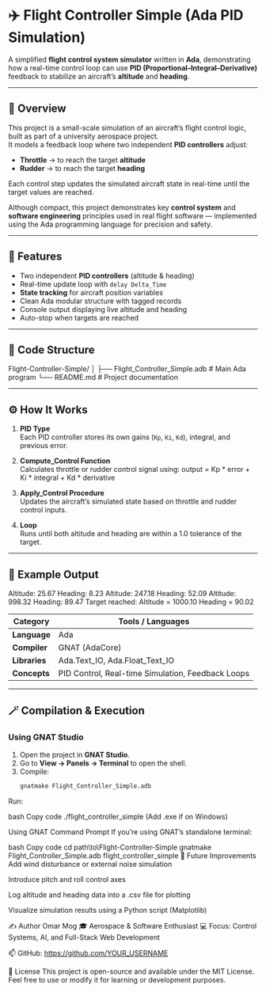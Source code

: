 # ✈️ Flight Controller Simple (Ada PID Simulation)

A simplified **flight control system simulator** written in **Ada**, demonstrating how a real-time control loop can use **PID (Proportional–Integral–Derivative)** feedback to stabilize an aircraft’s **altitude** and **heading**.

---

## 🧠 Overview

This project is a small-scale simulation of an aircraft’s flight control logic, built as part of a university aerospace project.  
It models a feedback loop where two independent **PID controllers** adjust:

- **Throttle** → to reach the target **altitude**  
- **Rudder** → to reach the target **heading**

Each control step updates the simulated aircraft state in real-time until the target values are reached.

Although compact, this project demonstrates key **control system** and **software engineering** principles used in real flight software — implemented using the Ada programming language for precision and safety.

---

## 🚀 Features

- Two independent **PID controllers** (altitude & heading)  
- Real-time update loop with `delay Delta_Time`  
- **State tracking** for aircraft position variables  
- Clean Ada modular structure with tagged records  
- Console output displaying live altitude and heading  
- Auto-stop when targets are reached

---

## 📂 Code Structure


Flight-Controller-Simple/
│
├── Flight_Controller_Simple.adb # Main Ada program
└── README.md # Project documentation


---

## ⚙️ How It Works

1. **PID Type**  
   Each PID controller stores its own gains (`Kp`, `Ki`, `Kd`), integral, and previous error.

2. **Compute_Control Function**  
   Calculates throttle or rudder control signal using:
output = Kp * error + Ki * integral + Kd * derivative


3. **Apply_Control Procedure**  
Updates the aircraft’s simulated state based on throttle and rudder control inputs.

4. **Loop**  
Runs until both altitude and heading are within a 1.0 tolerance of the target.

---

## 🧩 Example Output

Altitude: 25.67
Heading: 8.23
Altitude: 247.18
Heading: 52.09
Altitude: 998.32
Heading: 89.47
Target reached: Altitude = 1000.10 Heading = 90.02

| Category | Tools / Languages |
|-----------|------------------|
| **Language** | Ada |
| **Compiler** | GNAT (AdaCore) |
| **Libraries** | Ada.Text_IO, Ada.Float_Text_IO |
| **Concepts** | PID Control, Real-time Simulation, Feedback Loops |

---

## 🪄 Compilation & Execution

### Using GNAT Studio
1. Open the project in **GNAT Studio**.
2. Go to **View → Panels → Terminal** to open the shell.
3. Compile:
   ```bash
   gnatmake Flight_Controller_Simple.adb
Run:

bash
Copy code
./flight_controller_simple
(Add .exe if on Windows)

Using GNAT Command Prompt
If you’re using GNAT’s standalone terminal:

bash
Copy code
cd path\to\Flight-Controller-Simple
gnatmake Flight_Controller_Simple.adb
flight_controller_simple
🧭 Future Improvements
Add wind disturbance or external noise simulation

Introduce pitch and roll control axes

Log altitude and heading data into a .csv file for plotting

Visualize simulation results using a Python script (Matplotlib)

✍️ Author
Omar Mog
🎓 Aerospace & Software Enthusiast
💻 Focus: Control Systems, AI, and Full-Stack Web Development

📫 GitHub: https://github.com/YOUR_USERNAME

🏁 License
This project is open-source and available under the MIT License.
Feel free to use or modify it for learning or development purposes.

